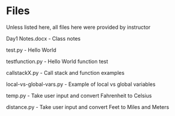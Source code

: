 # Files

Unless listed here, all files here were provided by instructor

Day1 Notes.docx - Class notes

test.py - Hello World

testfunction.py - Hello World function test

callstackX.py - Call stack and function examples

local-vs-global-vars.py - Example of local vs global variables

temp.py - Take user input and convert Fahrenheit to Celsius

distance.py - Take user input and convert Feet to Miles and Meters